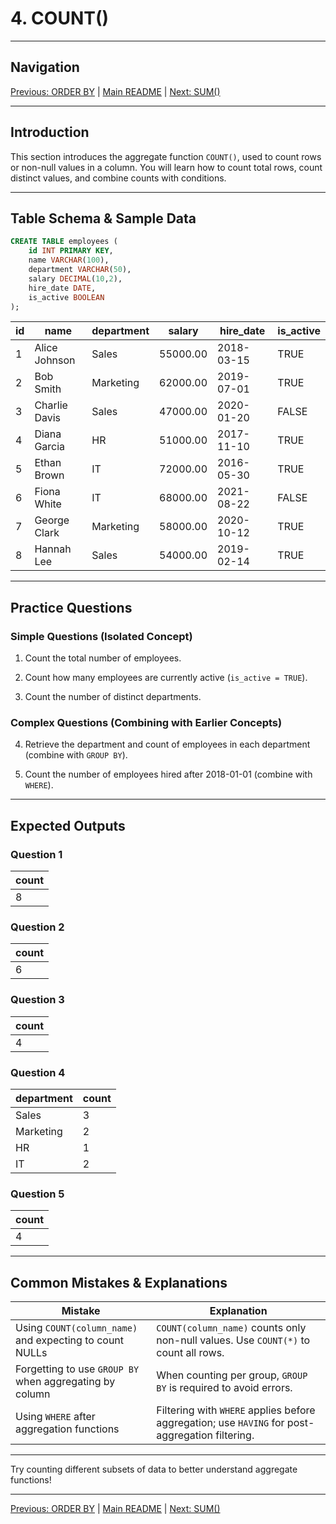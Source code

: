 
# 4. COUNT()

---

## Navigation

[Previous: ORDER BY](03-order-by.md) | [Main README](README.md) | [Next: SUM()](05-sum.md)

---

## Introduction

This section introduces the aggregate function `COUNT()`, used to count rows or non-null values in a column. You will learn how to count total rows, count distinct values, and combine counts with conditions.

---

## Table Schema & Sample Data

```sql
CREATE TABLE employees (
    id INT PRIMARY KEY,
    name VARCHAR(100),
    department VARCHAR(50),
    salary DECIMAL(10,2),
    hire_date DATE,
    is_active BOOLEAN
);
````

| id | name          | department | salary   | hire\_date | is\_active |
| -- | ------------- | ---------- | -------- | ---------- | ---------- |
| 1  | Alice Johnson | Sales      | 55000.00 | 2018-03-15 | TRUE       |
| 2  | Bob Smith     | Marketing  | 62000.00 | 2019-07-01 | TRUE       |
| 3  | Charlie Davis | Sales      | 47000.00 | 2020-01-20 | FALSE      |
| 4  | Diana Garcia  | HR         | 51000.00 | 2017-11-10 | TRUE       |
| 5  | Ethan Brown   | IT         | 72000.00 | 2016-05-30 | TRUE       |
| 6  | Fiona White   | IT         | 68000.00 | 2021-08-22 | FALSE      |
| 7  | George Clark  | Marketing  | 58000.00 | 2020-10-12 | TRUE       |
| 8  | Hannah Lee    | Sales      | 54000.00 | 2019-02-14 | TRUE       |

---

## Practice Questions

### Simple Questions (Isolated Concept)

1. Count the total number of employees.

2. Count how many employees are currently active (`is_active = TRUE`).

3. Count the number of distinct departments.

### Complex Questions (Combining with Earlier Concepts)

4. Retrieve the department and count of employees in each department (combine with `GROUP BY`).

5. Count the number of employees hired after 2018-01-01 (combine with `WHERE`).

---

## Expected Outputs

### Question 1

| count |
| ----- |
| 8     |

### Question 2

| count |
| ----- |
| 6     |

### Question 3

| count |
| ----- |
| 4     |

### Question 4

| department | count |
| ---------- | ----- |
| Sales      | 3     |
| Marketing  | 2     |
| HR         | 1     |
| IT         | 2     |

### Question 5

| count |
| ----- |
| 4     |

---

## Common Mistakes & Explanations

| Mistake                                                 | Explanation                                                                                     |
| ------------------------------------------------------- | ----------------------------------------------------------------------------------------------- |
| Using `COUNT(column_name)` and expecting to count NULLs | `COUNT(column_name)` counts only non-null values. Use `COUNT(*)` to count all rows.             |
| Forgetting to use `GROUP BY` when aggregating by column | When counting per group, `GROUP BY` is required to avoid errors.                                |
| Using `WHERE` after aggregation functions               | Filtering with `WHERE` applies before aggregation; use `HAVING` for post-aggregation filtering. |

---

Try counting different subsets of data to better understand aggregate functions!

---

[Previous: ORDER BY](03-order-by.md) | [Main README](README.md) | [Next: SUM()](05-sum.md)
